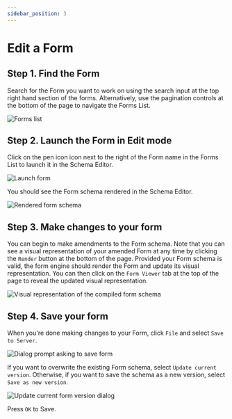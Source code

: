 ```yaml
---
sidebar_position: 3
---
```


# Edit a Form

## Step 1. Find the Form

Search for the Form you want to work on using the search input at the top right hand section of the forms. Alternatively, use the pagination controls at the bottom of the page to navigate the Forms List.

![Forms list](/img/forms-list.png)

## Step 2. Launch the Form in Edit mode

Click on the pen icon icon next to the right of the Form name in the Forms List to launch it in the Schema Editor.

![Launch form](/img/launch-form.png)

You should see the Form schema rendered in the Schema Editor.

![Rendered form schema](/img/rendered-schema.png)

## Step 3. Make changes to your form

You can begin to make amendments to the Form schema. Note that you can see a visual representation of your amended Form at any time by clicking the `Render` button at the bottom of the page. Provided your Form schema is valid, the form engine should render the Form and update its visual representation. You can then click on the `Form Viewer` tab at the top of the page to reveal the updated visual representation.

![Visual representation of the compiled form schema](/img/schema-visual-representation.png)

## Step 4. Save your form

When you're done making changes to your Form, click `File` and select `Save to Server`.

![Dialog prompt asking to save form](/img/save-form-dialog.png)

If you want to overwrite the existing Form schema, select `Update current version`. Otherwise, if you want to save the schema as a new version, select `Save as new version`.

![Update current form version dialog](/img/update-form-dialog.png)

Press `OK` to Save.
